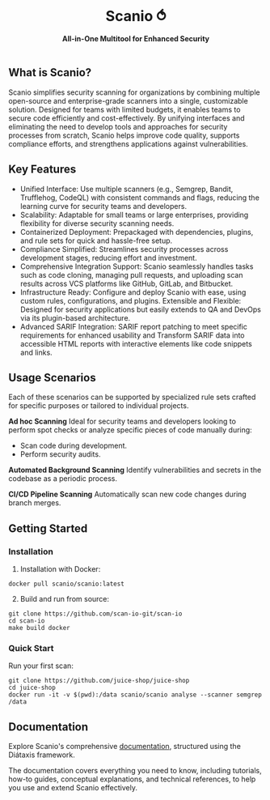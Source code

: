 <div align="center">
  <br>
  <h1>Scanio ⥀</h1>
  <strong>All-in-One Multitool for Enhanced Security</strong>
</div>
<br>

## What is Scanio?

Scanio simplifies security scanning for organizations by combining multiple open-source and enterprise-grade scanners into a single, customizable solution. Designed for teams with limited budgets, it enables teams to secure code efficiently and cost-effectively. By unifying interfaces and eliminating the need to develop tools and approaches for security processes from scratch, Scanio helps improve code quality, supports compliance efforts, and strengthens applications against vulnerabilities.

## Key Features
- Unified Interface: Use multiple scanners (e.g., Semgrep, Bandit, Trufflehog, CodeQL) with consistent commands and flags, reducing the learning curve for security teams and developers.
- Scalability: Adaptable for small teams or large enterprises, providing flexibility for diverse security scanning needs.
- Containerized Deployment: Prepackaged with dependencies, plugins, and rule sets for quick and hassle-free setup.
- Compliance Simplified: Streamlines security processes across development stages, reducing effort and investment.
- Comprehensive Integration Support: Scanio seamlessly handles tasks such as code cloning, managing pull requests, and uploading scan results across VCS platforms like GitHub, GitLab, and Bitbucket.
- Infrastructure Ready: Configure and deploy Scanio with ease, using custom rules, configurations, and plugins.
Extensible and Flexible: Designed for security applications but easily extends to QA and DevOps via its plugin-based architecture.
- Advanced SARIF Integration: SARIF report patching to meet specific requirements for enhanced usability and Transform SARIF data into accessible HTML reports with interactive elements like code snippets and links.

## Usage Scenarios
Each of these scenarios can be supported by specialized rule sets crafted for specific purposes or tailored to individual projects.

**Ad hoc Scanning**
Ideal for security teams and developers looking to perform spot checks or analyze specific pieces of code manually during:
- Scan code during development.
- Perform security audits.

**Automated Background Scanning**
Identify vulnerabilities and secrets in the codebase as a periodic process.

**CI/CD Pipeline Scanning**
Automatically scan new code changes during branch merges.

## Getting Started
### Installation
1) Installation with Docker:
```
docker pull scanio/scanio:latest
```

2) Build and run from source:
```
git clone https://github.com/scan-io-git/scan-io
cd scan-io
make build docker
```

### Quick Start
Run your first scan:
```
git clone https://github.com/juice-shop/juice-shop
cd juice-shop
docker run -it -v $(pwd):/data scanio/scanio analyse --scanner semgrep /data
```

## Documentation
Explore Scanio's comprehensive [documentation](/docs/readme.md), structured using the Diátaxis framework.  

The documentation covers everything you need to know, including tutorials, how-to guides, conceptual explanations, and technical references, to help you use and extend Scanio effectively.